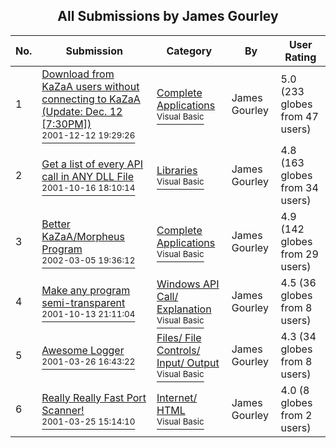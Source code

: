 ﻿<div align="center">

## All Submissions by James Gourley

</div>

No.  | Submission | Category | By   | User Rating
---- | ---------- | -------- | ---- | -----------
1 | [Download from KaZaA users without connecting to KaZaA \(Update: Dec\. 12 \[7:30PM\]\)<br /><sup>2001-12-12 19:29:26</sup>](https://github.com/Planet-Source-Code/james-gourley-download-from-kazaa-users-without-connecting-to-kazaa-update-dec-12-7-30pm__1-29585) | [Complete Applications<br /><sup>Visual Basic</sup>](../ByCategory/complete-applications__1-27.md) | James Gourley | 5.0 (233 globes from 47 users)
2 | [Get a list of every API call in ANY DLL File<br /><sup>2001-10-16 18:10:14</sup>](https://github.com/Planet-Source-Code/james-gourley-get-a-list-of-every-api-call-in-any-dll-file__1-28164) | [Libraries<br /><sup>Visual Basic</sup>](../ByCategory/libraries__1-49.md) | James Gourley | 4.8 (163 globes from 34 users)
3 | [Better KaZaA/Morpheus Program<br /><sup>2002-03-05 19:36:12</sup>](https://github.com/Planet-Source-Code/james-gourley-better-kazaa-morpheus-program__1-32384) | [Complete Applications<br /><sup>Visual Basic</sup>](../ByCategory/complete-applications__1-27.md) | James Gourley | 4.9 (142 globes from 29 users)
4 | [Make any program semi\-transparent<br /><sup>2001-10-13 21:11:04</sup>](https://github.com/Planet-Source-Code/james-gourley-make-any-program-semi-transparent__1-28071) | [Windows API Call/ Explanation<br /><sup>Visual Basic</sup>](../ByCategory/windows-api-call-explanation__1-39.md) | James Gourley | 4.5 (36 globes from 8 users)
5 | [Awesome Logger<br /><sup>2001-03-26 16:43:22</sup>](https://github.com/Planet-Source-Code/james-gourley-awesome-logger__1-21953) | [Files/ File Controls/ Input/ Output<br /><sup>Visual Basic</sup>](../ByCategory/files-file-controls-input-output__1-3.md) | James Gourley | 4.3 (34 globes from 8 users)
6 | [Really Really Fast Port Scanner\!<br /><sup>2001-03-25 15:14:10</sup>](https://github.com/Planet-Source-Code/james-gourley-really-really-fast-port-scanner__1-21924) | [Internet/ HTML<br /><sup>Visual Basic</sup>](../ByCategory/internet-html__1-34.md) | James Gourley | 4.0 (8 globes from 2 users)
